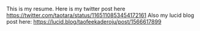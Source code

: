 This is my resume.
Here is my twitter post here https://twitter.com/taotara/status/1165110853454172161
Also my lucid blog post here: https://lucid.blog/taofeekaderoju/post/1566617899